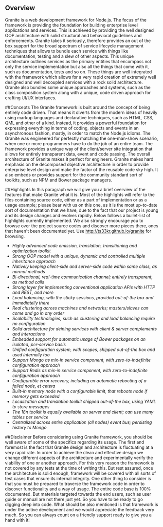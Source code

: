 ## Overview
Granite is a web development framework for Node.js. The focus of
the framework is providing the foundation for building enterprise
level applications and services. This is achieved by providing the
well designed OOP architecture with solid structural and behavioral
guidelines and enforcements. Granite takes it seriously, therefore
provides an out of the box support for the broad spectrum of service
lifecycle management techniques that allows to bundle each service
with things like documentation, testing and a slew of other aspects.
This unique architecture outlines services as the primary entities
that encompass not only the service implementation but also all the
things that come with it, such as documentation, tests and so on.
These things are well integrated with the framework which allows for
a very rapid creation of extremely well designed and well decoupled
services with a rock solid architecture. Granite also bundles some
unique approaches and systems, such as the class composition system
along with a unique, code driven approach for crafting UI/UX interfaces.

##Concepts
The Granite framework is built around the concept of being entirely
code driven. That means it diverts from the modern ideas of heavily
using markup languages and declarative techniques, such as HTML, CSS,
QML and other of a kind. Instead, it provides a powerful foundation
for expressing everything in terms of coding, objects and events in
an asynchronous fashion, mostly, in order to match the Node.js idioms.
The Granite was engineered for perfectly matching the one-man-show
scenario, when one or more programmers have to do the job of an entire
team. The framework provides a unique way of the client/server site
integration that allows for entirely transparent data, event and code passing.
The overall architecture of Granite makes it perfect for engineers.
Granite makes hard emphasis on the decomposed objective architecture
in order to provide enterprise level design and make the factor of
the reusable code sky high. It also embeds or provides support for
the community standard sort of toolkits, such as NPM and Bower package managers.

##Highlights
In this paragraph we will give you a brief overview of the features
that make Granite what it is. Most of the highlights will refer to
the files containing source code, either as a part of implementation
or as a usage example; please bear with us on this one, as it is the
most up-to-date sort of documentation that we have, due to the fact
that our project is young and its design changes and evolves rapidly.
Below follows a bullet-list of highlights currently implemented. We
also strongly encourage you to browse over the project source codes
and discover more pieces there, ones that haven't been documented yet.
Use http://ts33kr.github.io/granite for browsing.

  + *Highly advanced code emission, translation, transitioning and optimization toolkit*
  + *Strong OOP model with a unique, dynamic and controlled multiple inheritance approach*
  + *Natively keeping client-side and server-side code within same class, as normal methods*
  + *Bi-directional, real-time communication channel; entirely transparent, as method calls*
  + *Strong layer for implementing conventional application APIs with HTTP and REST, and more*
  + *Load balancing, with the sticky sessions, provided out-of-the box and immediatelly there*
  + *Real clustering across machines and networks; masters/slaves can come and go in any order*
  + *Scalability technologies, such as clustering and load balancing require no configuration*
  + *Solid architecture for deining services with client & server complements and interactions*
  + *Embedded support for automatic usage of Bower packages on an isolated, per-service basis*
  + *Unified configuration system, with scopes, shipped out-of-the box and used internally too*
  + *Support Mongo as mix-in service component, with zero-to-indefinite configuration approach*
  + *Support Redis as mix-in service component, with zero-to-indefinite configuration approach*
  + *Configurable error recovery, including an automatic rebooting of a failed node, et cetera*
  + *Built-in memory node with a configurable limit, that reboots node if memory gets exceeded*
  + *Localization and translation toolkit shipped out-of-the box, using YAML to store messages*
  + *The 18n toolkit is equally available on server and client; can use many tables per service*
  + *Centralized across entire application (all nodes) event bus; persisting history to Mongo*

##Disclaimer
Before considering using Granite framework, you should be well aware
of some of the specifics regarding its usage. The first and foremost
is the fact that Granite design and architecture is fluctuating at
a very rapid rate. In order to achieve the clean and effective design
we change different aspects of the architecture and experimentally
verify the viability of one or another approach. For this very reason
the framework is not covered by any tests at the time of writing this.
But rest assured, once the architecture is solid enough, framework
will be covered with all sorts of test cases that ensure its internal
integrity. One other thing to consider is that you must be prepared to
traverse the framework code in order to discover functionality and a
way of usage. The entire code base is 100% documented. But materials
targeted towards the end users, such as user guide or manual are not
there just yet. So you have to be ready to go digging deep into code.
What should be also mentioned is that framework is under the active
development and we would appreciate the feedback very much. So you
can always count on a friendly support ready to give you a hand with it!
